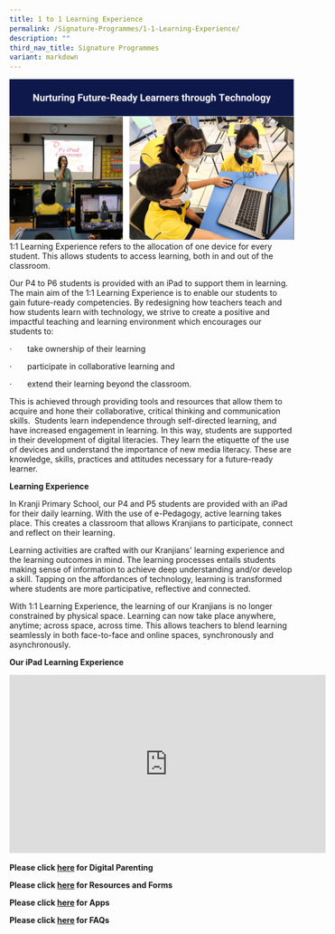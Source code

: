 ```yaml
---
title: 1 to 1 Learning Experience
permalink: /Signature-Programmes/1-1-Learning-Experience/
description: ""
third_nav_title: Signature Programmes
variant: markdown
---
```

![](/images/Our%20Curriculum/Signature%20Programmes/11%20Learning%20Experience/11%20Learning%20Experience/1-1%20learning%20experience.png)
1:1 Learning Experience refers to the allocation of one device for every student. This allows students to access learning, both in and out of the classroom.

Our P4 to P6 students is provided with an iPad to support them in learning. The main aim of the 1:1 Learning Experience is to enable our students to gain future-ready competencies. By redesigning how teachers teach and how students learn with technology, we strive to create a positive and impactful teaching and learning environment which encourages our students to:

·&nbsp;&nbsp;&nbsp;&nbsp;&nbsp;&nbsp;&nbsp;take ownership of their learning

·&nbsp;&nbsp;&nbsp;&nbsp;&nbsp;&nbsp;&nbsp;participate in collaborative learning and

·&nbsp;&nbsp;&nbsp;&nbsp;&nbsp;&nbsp;&nbsp;extend their learning beyond the classroom.

This is achieved through providing tools and resources that allow them to acquire and hone their collaborative, critical thinking and communication skills.&nbsp; Students learn independence through self-directed learning, and have increased engagement in learning. In this way, students are supported in their development of digital literacies. They learn the etiquette of the use of devices and understand the importance of new media literacy. These are knowledge, skills, practices and attitudes necessary for a future-ready learner.&nbsp; &nbsp;

  
**Learning Experience**  
  

In Kranji Primary School, our P4 and P5 students are provided with an iPad for their daily learning. With the use of e-Pedagogy, active learning takes place. This creates a classroom that allows Kranjians to participate, connect and reflect on their learning.&nbsp;

Learning activities are crafted with our Kranjians' learning experience and the learning outcomes in mind. The learning processes entails students making sense of information to achieve deep understanding and/or develop a skill. Tapping on the affordances of technology, learning is transformed where students are more participative, reflective and connected.&nbsp;

  

With 1:1 Learning Experience, the learning of our Kranjians is no longer constrained by physical space. Learning can now take place anywhere, anytime; across space, across time. This allows teachers to blend learning seamlessly in both face-to-face and online spaces, synchronously and asynchronously.&nbsp;  
  
  
  
  
**Our iPad Learning Experience**

<iframe width="560" height="315" src="https://www.youtube.com/embed/yM4ZJyPLIgw" title="YouTube video player" frameborder="0" allow="accelerometer; autoplay; clipboard-write; encrypted-media; gyroscope; picture-in-picture" allowfullscreen=""></iframe>

**Please click [here](/1-1-learning-experience/Digital-Parenting/) for Digital Parenting**

**Please click [here](/1-1-learning-experience/Resources-and-Forms/) for Resources and Forms**

**Please click [here](/1-1-learning-experience/Apps/) for Apps**

**Please click [here](/1-1-learning-experience/FAQs/) for FAQs**